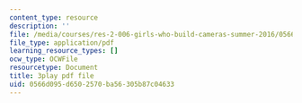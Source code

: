 ```yaml
---
content_type: resource
description: ''
file: /media/courses/res-2-006-girls-who-build-cameras-summer-2016/0566d095d6502570ba56305b87c04633_-4C9-OgKLCY.pdf
file_type: application/pdf
learning_resource_types: []
ocw_type: OCWFile
resourcetype: Document
title: 3play pdf file
uid: 0566d095-d650-2570-ba56-305b87c04633
---
```


